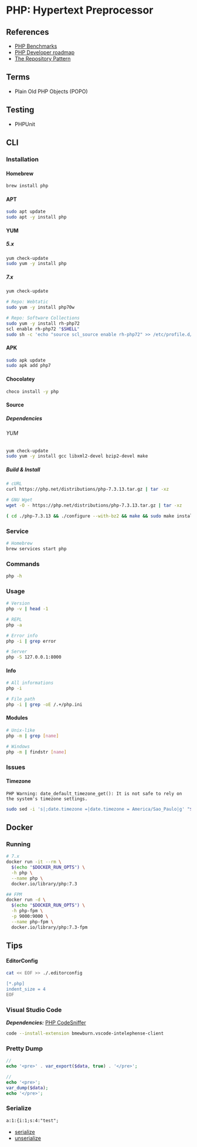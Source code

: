# PHP: Hypertext Preprocessor

<!--
https://app.pluralsight.com/library/courses/php-big-picture/table-of-contents
https://app.pluralsight.com/library/courses/working-databases-php/table-of-contents

https://linkedin.com/learning/learning-php-4/should-you-learn-php
https://front-line-php.com/

https://daniellockyer.com/php-flame-graphs/
-->

## References

- [PHP Benchmarks](https://kinsta.com/blog/php-benchmarks)
- [PHP Developer roadmap](https://github.com/thecodeholic/php-developer-roadmap)
- [The Repository Pattern](https://shawnmc.cool/2015-01-08_the-repository-pattern)

## Terms

- Plain Old PHP Objects (POPO)

## Testing

- PHPUnit

## CLI

### Installation

#### Homebrew

```sh
brew install php
```

#### APT

```sh
sudo apt update
sudo apt -y install php
```

#### YUM

##### 5.x

```sh
yum check-update
sudo yum -y install php
```

##### 7.x

```sh
yum check-update

# Repo: Webtatic
sudo yum -y install php70w

# Repo: Software Collections
sudo yum -y install rh-php72
scl enable rh-php72 "$SHELL"
sudo sh -c 'echo "source scl_source enable rh-php72" >> /etc/profile.d/scl.sh'
```

#### APK

```sh
sudo apk update
sudo apk add php7
```

#### Chocolatey

```sh
choco install -y php
```

#### Source

##### Dependencies

###### YUM

```sh
yum check-update
sudo yum -y install gcc libxml2-devel bzip2-devel make
```

##### Build & Install

```sh
# cURL
curl https://php.net/distributions/php-7.3.13.tar.gz | tar -xz

# GNU Wget
wget -O - https://php.net/distributions/php-7.3.13.tar.gz | tar -xz

( cd ./php-7.3.13 && ./configure --with-bz2 && make && sudo make install ) && rm -r ./php-7.3.13
```

### Service

```sh
# Homebrew
brew services start php
```

### Commands

```sh
php -h
```

### Usage

```sh
# Version
php -v | head -1

# REPL
php -a

# Error info
php -i | grep error

# Server
php -S 127.0.0.1:8000
```

#### Info

```sh
# All informations
php -i

# File path
php -i | grep -oE /.+/php.ini
```

<!-- ```php
@ini_set( 'upload_max_size' , '64M' );
@ini_set( 'post_max_size', '64M');
@ini_set( 'max_execution_time', '300' );
@ini_set( 'max_input_vars', '2000' );
``` -->

#### Modules

```sh
# Unix-like
php -m | grep [name]

# Windows
php -m | findstr [name]
```

### Issues

#### Timezone

```log
PHP Warning: date_default_timezone_get(): It is not safe to rely on the system's timezone settings.
```

```sh
sudo sed -i 's|;date.timezone =|date.timezone = America/Sao_Paulo|g' "$(php -i | grep -oE /.+/php.ini)"
```

## Docker

### Running

```sh
# 7.x
docker run -it --rm \
  $(echo "$DOCKER_RUN_OPTS") \
  -h php \
  --name php \
  docker.io/library/php:7.3

## FPM
docker run -d \
  $(echo "$DOCKER_RUN_OPTS") \
  -h php-fpm \
  -p 9000:9000 \
  --name php-fpm \
  docker.io/library/php:7.3-fpm
```

## Tips

#### EditorConfig

```sh
cat << EOF >> ./.editorconfig

[*.php]
indent_size = 4
EOF
```

### Visual Studio Code

***Dependencies:*** [PHP CodeSniffer](/phpcs.md)

```sh
code --install-extension bmewburn.vscode-intelephense-client
```

### Pretty Dump

```php
//
echo '<pre>' . var_export($data, true) . '</pre>';

//
echo '<pre>';
var_dump($data);
echo '</pre>';
```

### Serialize

```txt
a:1:{i:1;s:4:"test";
```

- [serialize](https://www.php.net/manual/en/function.serialize.php)
- [unserialize](https://www.php.net/manual/en/function.unserialize.php)
